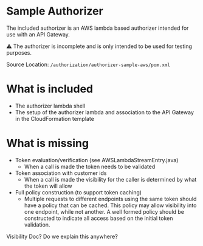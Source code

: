 Sample Authorizer
==
The included authorizer is an AWS lambda based authorizer intended for use with an API Gateway.

:warning: The authorizer is incomplete and is only intended to be used for testing purposes.

Source Location: `/authorization/authorizer-sample-aws/pom.xml`

What is included
==
* The authorizer lambda shell
* The setup of the authorizer lambda and association to the API Gateway in the CloudFormation template

What is missing
==
* Token evaluation/verification (see AWSLambdaStreamEntry.java)
    * When a call is made the token needs to be validated
* Token association with customer ids
    * When a call is made the visibility for the caller is determined by what the token will allow
* Full policy construction (to support token caching)
    * Multiple requests to different endpoints using the same token should have a policy that can be cached. This policy may allow visibility into one endpoint, while not another. A well formed policy should be constructed to indicate all access based on the initial token validation.

Visibility Doc? Do we explain this anywhere?
